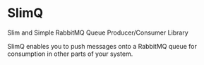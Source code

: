 # SlimQ

Slim and Simple RabbitMQ Queue Producer/Consumer Library

SlimQ enables you to push messages onto a RabbitMQ queue for consumption in other parts of your system.
